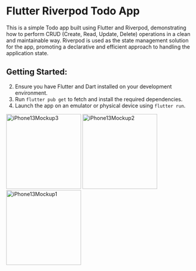 # Flutter Riverpod Todo App

This is a simple Todo app built using Flutter and Riverpod, demonstrating how to perform CRUD (Create, Read, Update, Delete) operations in a clean and maintainable way. Riverpod is used as the state management solution for the app, promoting a declarative and efficient approach to handling the application state.

## Getting Started:

2. Ensure you have Flutter and Dart installed on your development environment.
3. Run ```flutter pub get``` to fetch and install the required dependencies.
4. Launch the app on an emulator or physical device using ```flutter run```.

<p align="left">
 <img width="200" alt="iPhone13Mockup3" src="https://github.com/IsaiasCuvula/flutter_riverpod_todo_app/assets/68303716/161762c8-f304-4b19-9f4e-4006f50fdc83" />

<img width="200" alt="iPhone13Mockup2" src="https://github.com/IsaiasCuvula/flutter_riverpod_todo_app/assets/68303716/f23c201c-77d3-4fec-9339-3c9b47dce835" />
  
<img width="200" alt="iPhone13Mockup1" src="https://github.com/IsaiasCuvula/flutter_riverpod_todo_app/assets/68303716/62148f69-34f8-4f49-9889-a6649336723b" />
</p>

